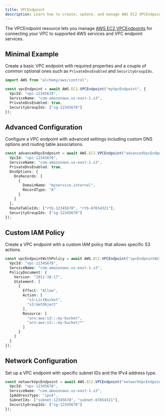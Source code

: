 ```yaml
---
title: VPCEndpoint
description: Learn how to create, update, and manage AWS EC2 VPCEndpoints using Alchemy Cloud Control.
---
```



The VPCEndpoint resource lets you manage [AWS EC2 VPCEndpoints](https://docs.aws.amazon.com/ec2/latest/userguide/) for connecting your VPC to supported AWS services and VPC endpoint services. 

## Minimal Example

Create a basic VPC endpoint with required properties and a couple of common optional ones such as `PrivateDnsEnabled` and `SecurityGroupIds`.

```ts
import AWS from "alchemy/aws/control";

const vpcEndpoint = await AWS.EC2.VPCEndpoint("myVpcEndpoint", {
  VpcId: "vpc-12345678",
  ServiceName: "com.amazonaws.us-east-1.s3",
  PrivateDnsEnabled: true,
  SecurityGroupIds: ["sg-12345678"]
});
```

## Advanced Configuration

Configure a VPC endpoint with advanced settings including custom DNS options and routing table associations.

```ts
const advancedVpcEndpoint = await AWS.EC2.VPCEndpoint("advancedVpcEndpoint", {
  VpcId: "vpc-12345678",
  ServiceName: "com.amazonaws.us-east-1.s3",
  PrivateDnsEnabled: true,
  DnsOptions: {
    DnsRecords: [
      {
        DomainName: "myservice.internal",
        RecordType: "A"
      }
    ]
  },
  RouteTableIds: ["rtb-12345678", "rtb-87654321"],
  SecurityGroupIds: ["sg-12345678"]
});
```

## Custom IAM Policy

Create a VPC endpoint with a custom IAM policy that allows specific S3 actions.

```ts
const vpcEndpointWithPolicy = await AWS.EC2.VPCEndpoint("vpcEndpointWithPolicy", {
  VpcId: "vpc-12345678",
  ServiceName: "com.amazonaws.us-east-1.s3",
  PolicyDocument: {
    Version: "2012-10-17",
    Statement: [
      {
        Effect: "Allow",
        Action: [
          "s3:ListBucket",
          "s3:GetObject"
        ],
        Resource: [
          "arn:aws:s3:::my-bucket",
          "arn:aws:s3:::my-bucket/*"
        ]
      }
    ]
  }
});
```

## Network Configuration

Set up a VPC endpoint with specific subnet IDs and the IPv4 address type.

```ts
const networkVpcEndpoint = await AWS.EC2.VPCEndpoint("networkVpcEndpoint", {
  VpcId: "vpc-12345678",
  ServiceName: "com.amazonaws.us-east-1.s3",
  IpAddressType: "ipv4",
  SubnetIds: ["subnet-12345678", "subnet-87654321"],
  SecurityGroupIds: ["sg-12345678"]
});
```
